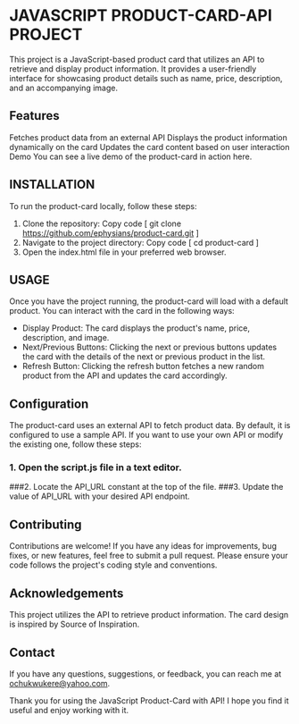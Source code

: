 #                               JAVASCRIPT PRODUCT-CARD-API  PROJECT
This project is a JavaScript-based product card that utilizes an API to retrieve and display product information.
It provides a user-friendly interface for showcasing product details such as name, price, description, and an accompanying image.

##            Features
Fetches product data from an external API
Displays the product information dynamically on the card
Updates the card content based on user interaction
Demo
You can see a live demo of the product-card in action here.

##           INSTALLATION
To run the product-card locally, follow these steps:

1. Clone the repository:
Copy code   [ git clone https://github.com/ephysians/product-card.git ]
2. Navigate to the project directory: Copy code [ cd product-card ]
3. Open the index.html file in your preferred web browser.

##             USAGE
Once you have the project running, the product-card will load with a default product. You can interact with the card in the 
following ways:

* Display Product: The card displays the product's name, price, description, and image.
* Next/Previous Buttons: Clicking the next or previous buttons updates the card with the details of the next or previous product 
  in the list.
* Refresh Button: Clicking the refresh button fetches a new random product from the API and updates the card accordingly.


##    Configuration
The product-card uses an external API to fetch product data. By default, it is configured to use a sample API. 
If you want to use your own API or modify the existing one, follow these steps:

### 1. Open the script.js file in a text editor.
###2. Locate the API_URL constant at the top of the file.
###3. Update the value of API_URL with your desired API endpoint.

##      Contributing
Contributions are welcome! If you have any ideas for improvements, bug fixes, or new features, feel free to submit a pull request.
Please ensure your code follows the project's coding style and conventions.

##      Acknowledgements
This project utilizes the API  to retrieve product information.
The card design is inspired by Source of Inspiration.

##      Contact
If you have any questions, suggestions, or feedback, you can reach me at ochukwukere@yahoo.com.

Thank you for using the JavaScript Product-Card with API! I hope you find it useful and enjoy working with it.
